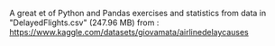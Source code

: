 A great et of Python and Pandas exercises and statistics from data in "DelayedFlights.csv" (247.96 MB) 
from : https://www.kaggle.com/datasets/giovamata/airlinedelaycauses
